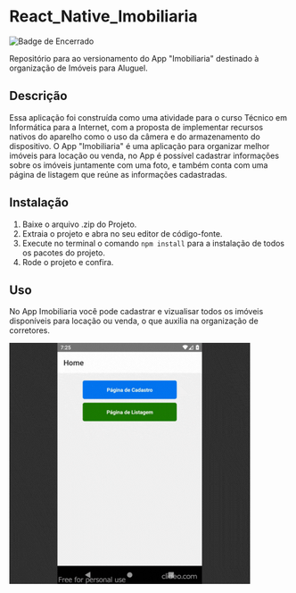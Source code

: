 # React_Native_Imobiliaria
![Badge de Encerrado](https://img.shields.io/badge/status-Encerrado-red)

Repositório para ao versionamento do App "Imobiliaria" destinado à organização de Imóveis para Aluguel.

## Descrição
Essa aplicação foi construída como uma atividade para o curso Técnico em Informática para a Internet,
com a proposta de implementar recursos nativos do aparelho como o uso da câmera e do armazenamento do 
dispositivo.
O App "Imobiliaria" é uma aplicação para organizar melhor imóveis para locação ou venda, no App é 
possível cadastrar informações sobre os imóveis juntamente com uma foto, e também conta com uma 
página de listagem que reúne as informações cadastradas.

## Instalação
1. Baixe o arquivo .zip do Projeto.
2. Extraia o projeto e abra no seu editor de código-fonte.
3. Execute no terminal o comando `npm install` para a instalação de todos os pacotes do projeto.
4. Rode o projeto e confira.

## Uso
No App Imobiliaria você pode cadastrar e vizualisar todos os imóveis disponíveis para locação ou venda,
o que auxilia na organização de corretores.

![Gif_Projeto_Imobiliaria](Gif_Projeto_Imobiliaria.gif)
